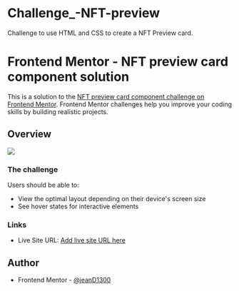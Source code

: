 # Challenge_-NFT-preview
Challenge to use  HTML and CSS to create a NFT Preview card.

# Frontend Mentor - NFT preview card component solution

This is a solution to the [NFT preview card component challenge on Frontend Mentor](https://www.frontendmentor.io/challenges/nft-preview-card-component-SbdUL_w0U). Frontend Mentor challenges help you improve your coding skills by building realistic projects. 


## Overview
![](/images/desktop-preview.png)

### The challenge

Users should be able to:

- View the optimal layout depending on their device's screen size
- See hover states for interactive elements


### Links

- Live Site URL: [Add live site URL here](https://your-live-site-url.com)


## Author

- Frontend Mentor - [@jeanD1300](https://www.frontendmentor.io/profile/jeanD1300)

